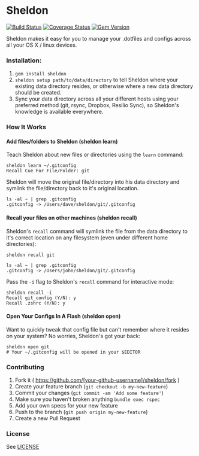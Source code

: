 # Sheldon
[![Build Status](https://travis-ci.org/dvjones89/sheldon.svg?branch=master)](https://travis-ci.org/dvjones89/sheldon)
[![Coverage Status](https://coveralls.io/repos/github/dvjones89/sheldon/badge.svg?branch=master)](https://coveralls.io/github/dvjones89/sheldon?branch=master)
[![Gem Version](https://badge.fury.io/rb/sheldon.svg)](https://badge.fury.io/rb/sheldon)

Sheldon makes it easy for you to manage your .dotfiles and configs across all your OS X / linux devices.

### Installation:
1) `gem install sheldon`
2) `sheldon setup path/to/data/directory` to tell Sheldon where your existing data directory resides, or otherwise where a new data directory should be created.
3) Sync your data directory across all your different hosts using your preferred method (git, rsync, Dropbox, Resilio Sync), so Sheldon's knowledge is available everywhere.

### How It Works
#### Add files/folders to Sheldon (sheldon learn)
Teach Sheldon about new files or directories using the `learn` command:
```shell
sheldon learn ~/.gitconfig
Recall Cue For File/Folder: git
```

Sheldon will move the original file/directory into his data directory and symlink the file/directory back to it's original location.
```shell
ls -al ~ | grep .gitconfig
.gitconfig -> /Users/dave/sheldon/git/.gitconfig
```

#### Recall your files on other machines (sheldon recall)
Sheldon's `recall` command will symlink the file from the data directory to it's correct location on any filesystem (even under different home directories):

```shell
sheldon recall git

ls -al ~ | grep .gitconfig
.gitconfig -> /Users/john/sheldon/git/.gitconfig
```

Pass the `-i` flag to Sheldon's `recall` command for interactive mode:
```shell
sheldon recall -i
Recall git_config (Y/N): y
Recall .zshrc (Y/N): y
```

#### Open Your Configs In A Flash (sheldon open)
Want to quickly tweak that config file but can't remember where it resides on your system? No worries, Sheldon's got your back:
```shell
sheldon open git
# Your ~/.gitconfig will be opened in your $EDITOR
```

### Contributing

1. Fork it ( https://github.com/[your-github-username]/sheldon/fork )
2. Create your feature branch (`git checkout -b my-new-feature`)
3. Commit your changes (`git commit -am 'Add some feature'`)
4. Make sure you haven't broken anything `bundle exec rspec`
5. Add your own specs for your new feature
6. Push to the branch (`git push origin my-new-feature`)
7. Create a new Pull Request

### License
See [LICENSE](https://github.com/dvjones89/sheldon/blob/master/LICENSE)
